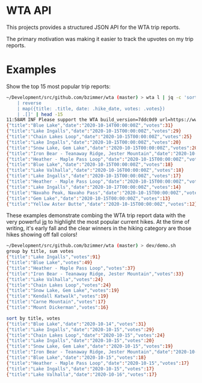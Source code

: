 # WTA API

This projects provides a structured JSON API for the WTA trip reports.

The primary motivation was making it easier to track the upvotes on my
trip reports.

# Examples

Show the top 15 most popular trip reports:

```sh
~/Development/src/github.com/bzimmer/wta (master) > wta l | jq -c 'sort_by(.votes)
    | reverse
    | map({title: .title, date: .hike_date, votes: .votes})
    | .[]' | head -15
11:58AM INF Please support the WTA build_version=7ddc0d9 url=https://www.wta.org
{"title":"Blue Lake","date":"2020-10-14T00:00:00Z","votes":31}
{"title":"Lake Ingalls","date":"2020-10-15T00:00:00Z","votes":29}
{"title":"Chain Lakes Loop","date":"2020-10-15T00:00:00Z","votes":25}
{"title":"Lake Ingalls","date":"2020-10-15T00:00:00Z","votes":20}
{"title":"Snow Lake, Gem Lake","date":"2020-10-15T00:00:00Z","votes":20}
{"title":"Iron Bear - Teanaway Ridge, Jester Mountain","date":"2020-10-14T00:00:00Z","votes":18}
{"title":"Heather - Maple Pass Loop","date":"2020-10-15T00:00:00Z","votes":18}
{"title":"Blue Lake","date":"2020-10-15T00:00:00Z","votes":18}
{"title":"Lake Valhalla","date":"2020-10-16T00:00:00Z","votes":18}
{"title":"Lake Ingalls","date":"2020-10-15T00:00:00Z","votes":17}
{"title":"Heather - Maple Pass Loop","date":"2020-10-15T00:00:00Z","votes":14}
{"title":"Lake Ingalls","date":"2020-10-17T00:00:00Z","votes":14}
{"title":"Navaho Peak, Navaho Pass","date":"2020-10-15T00:00:00Z","votes":13}
{"title":"Gem Lake","date":"2020-10-15T00:00:00Z","votes":13}
{"title":"Yellow Aster Butte","date":"2020-10-15T00:00:00Z","votes":12}
```

These examples demonstrate combing the WTA trip report data with the very powerful
[jq](https://stedolan.github.io/jq/) to highlight the most popular current hikes. At
the time of writing, it's early fall and the clear winners in the hiking category are
those hikes showing off fall colors!

```sh
~/Development/src/github.com/bzimmer/wta (master) > dev/demo.sh
group by title, sum votes
{"title":"Lake Ingalls","votes":91}
{"title":"Blue Lake","votes":49}
{"title":"Heather - Maple Pass Loop","votes":37}
{"title":"Iron Bear - Teanaway Ridge, Jester Mountain","votes":33}
{"title":"Lake Valhalla","votes":24}
{"title":"Chain Lakes Loop","votes":24}
{"title":"Snow Lake, Gem Lake","votes":19}
{"title":"Kendall Katwalk","votes":19}
{"title":"Carne Mountain","votes":17}
{"title":"Mount Dickerman","votes":16}

sort by title, votes
{"title":"Blue Lake","date":"2020-10-14","votes":31}
{"title":"Lake Ingalls","date":"2020-10-15","votes":29}
{"title":"Chain Lakes Loop","date":"2020-10-15","votes":24}
{"title":"Lake Ingalls","date":"2020-10-15","votes":20}
{"title":"Snow Lake, Gem Lake","date":"2020-10-15","votes":19}
{"title":"Iron Bear - Teanaway Ridge, Jester Mountain","date":"2020-10-14","votes":18}
{"title":"Blue Lake","date":"2020-10-15","votes":18}
{"title":"Heather - Maple Pass Loop","date":"2020-10-15","votes":17}
{"title":"Lake Ingalls","date":"2020-10-15","votes":17}
{"title":"Lake Valhalla","date":"2020-10-16","votes":17}
```
